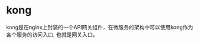 # kong
kong是在nginx上封装的一个API网关组件，在微服务的架构中可以使用kong作为各个服务的访问入口, 也就是网关入口。
<!--stackedit_data:
eyJoaXN0b3J5IjpbNjgxMTI0NTEzXX0=
-->